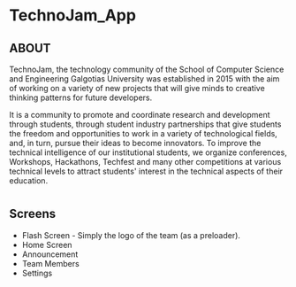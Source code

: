 # TechnoJam_App


## ABOUT 

TechnoJam, the technology community
 of the School of Computer Science and Engineering Galgotias University 
was established in 2015 with the aim of working on a variety of new 
projects that will give minds to creative thinking patterns for future 
developers.

It is a community to promote and coordinate research and development through 
students, through student industry partnerships that give students the 
freedom and opportunities to work in a variety of technological fields, 
and, in turn, pursue their ideas to become innovators. To improve the 
technical intelligence of our institutional students, we organize 
conferences, Workshops, Hackathons, Techfest and many other competitions
at various technical levels to attract students' interest in the 
technical aspects of their education.


#
## Screens

- Flash Screen - Simply the logo of the team (as a preloader).
- Home Screen 
- Announcement
- Team Members
- Settings




  





